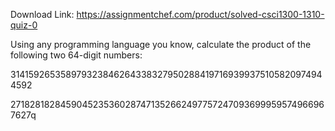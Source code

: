 Download Link: https://assignmentchef.com/product/solved-csci1300-1310-quiz-0
<br>



Using any programming language you know, calculate the product of the following two 64-digit numbers:

3141592653589793238462643383279502884197169399375105820974944592

2718281828459045235360287471352662497757247093699959574966967627q